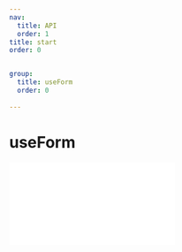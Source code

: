 ```yaml
---
nav: 
  title: API
  order: 1
title: start
order: 0


group:
  title: useForm
  order: 0
  
---
```


# useForm 
<embed src="./defaultContent/_useFormStart.md"></embed> 
